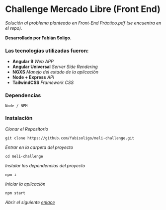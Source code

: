 # Challenge Mercado Libre (Front End)

_Solución al problema planteado en Front-End Práctico.pdf (se encuentra en el repo)._

**Desarrollado por Fabián Soligo.**



### Las tecnologías utilizadas fueron:
* **Angular 9** *Web APP*
* **Angular Universal** *Server Side Rendering*
* **NGXS** *Manejo del estado de la aplicaciòn*
* **Node +  Express**  *API*
* **TailwindCSS** *Framework CSS*


### Dependencias

```
Node / NPM
```

### Instalación

_Clonar el Repositorio_
```
git clone https://github.com/fabisoligo/meli-challenge.git
```

_Entrar en la carpeta del proyecto_
```
cd meli-challenge
```

_Instalar las dependencias del proyecto_
```
npm i
```


_Iniciar la aplicación_
```
npm start
```


_Abrir el siguiente [enlace](http://localhost:4040)_